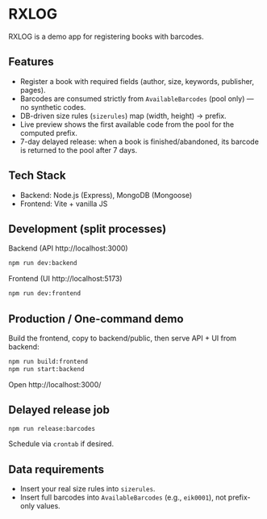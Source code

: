 # RXLOG

RXLOG is a demo app for registering books with barcodes.

## Features
- Register a book with required fields (author, size, keywords, publisher, pages).
- Barcodes are consumed strictly from `AvailableBarcodes` (pool only) — no synthetic codes.
- DB-driven size rules (`sizerules`) map (width, height) → prefix.
- Live preview shows the first available code from the pool for the computed prefix.
- 7-day delayed release: when a book is finished/abandoned, its barcode is returned to the pool after 7 days.

## Tech Stack
- Backend: Node.js (Express), MongoDB (Mongoose)
- Frontend: Vite + vanilla JS

## Development (split processes)
Backend (API http://localhost:3000)
```bash
npm run dev:backend
```
Frontend (UI http://localhost:5173)
```bash
npm run dev:frontend
```

## Production / One-command demo
Build the frontend, copy to backend/public, then serve API + UI from backend:
```bash
npm run build:frontend
npm run start:backend
```
Open http://localhost:3000/

## Delayed release job
```bash
npm run release:barcodes
```
Schedule via `crontab` if desired.

## Data requirements
- Insert your real size rules into `sizerules`.
- Insert full barcodes into `AvailableBarcodes` (e.g., `eik0001`), not prefix-only values.
